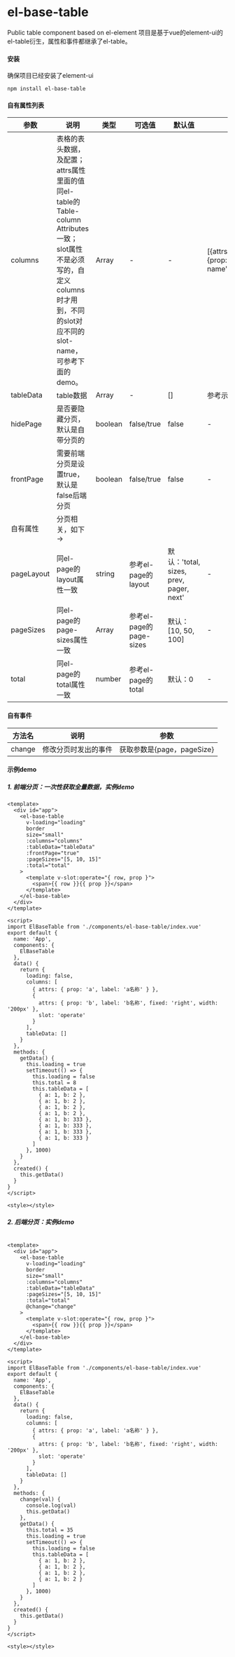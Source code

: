# el-base-table
Public table component based on el-element
项目是基于vue的element-ui的el-table衍生，属性和事件都继承了el-table。
#### 安装
确保项目已经安装了element-ui
```
npm install el-base-table
```
#### 自有属性列表
| 参数 | 说明 | 类型 | 可选值 | 默认值 | 示例 |
| --- | --- | --- | --- | --- | --- |
|columns|表格的表头数据，及配置；attrs属性里面的值同el-table的Table-column Attributes一致；slot属性不是必须写的，自定义columns时才用到，不同的slot对应不同的slot-name，可参考下面的demo。|Array|-|-| [{attrs:{prop:'',label:''},slot:'slot-name'}]
|tableData|table数据|Array|-|[]|参考示例demo
|hidePage|是否要隐藏分页，默认是自带分页的|boolean| false/true | false |-|
|frontPage|需要前端分页是设置true，默认是false后端分页|boolean| false/true | false | - |
|自有属性|分页相关，如下→
|pageLayout|同el-page的layout属性一致|string|参考el-page的layout|默认：'total, sizes, prev, pager, next'|-|
|pageSizes|同el-page的page-sizes属性一致|Array|参考el-page的page-sizes|默认：[10, 50, 100]|-|
|total|同el-page的total属性一致|number|参考el-page的total|默认：0|-|

#### 自有事件
|方法名|说明|参数|
|-|-|-|
|change|修改分页时发出的事件|获取参数是{page，pageSize}


#### 示例demo

##### 1. 前端分页：一次性获取全量数据，实例demo
```vue
<template>
  <div id="app">
    <el-base-table
      v-loading="loading"
      border
      size="small"
      :columns="columns"
      :tableData="tableData"
      :frontPage="true"
      :pageSizes="[5, 10, 15]"
      :total="total"
    >
      <template v-slot:operate="{ row, prop }">
        <span>{{ row }}{{ prop }}</span>
      </template>
    </el-base-table>
  </div>
</template>

<script>
import ElBaseTable from './components/el-base-table/index.vue'
export default {
  name: 'App',
  components: {
    ElBaseTable
  },
  data() {
    return {
      loading: false,
      columns: [
        { attrs: { prop: 'a', label: 'a名称' } },
        {
          attrs: { prop: 'b', label: 'b名称', fixed: 'right', width: '200px' },
          slot: 'operate'
        }
      ],
      tableData: []
    }
  },
  methods: {
    getData() {
      this.loading = true
      setTimeout(() => {
        this.loading = false
        this.total = 8
        this.tableData = [
          { a: 1, b: 2 },
          { a: 1, b: 2 },
          { a: 1, b: 2 },
          { a: 1, b: 2 },
          { a: 1, b: 333 },
          { a: 1, b: 333 },
          { a: 1, b: 333 },
          { a: 1, b: 333 }
        ]
      }, 1000)
    }
  },
  created() {
    this.getData()
  }
}
</script>

<style></style>
```

##### 2. 后端分页：实例demo
```vue

<template>
  <div id="app">
    <el-base-table
      v-loading="loading"
      border
      size="small"
      :columns="columns"
      :tableData="tableData"
      :pageSizes="[5, 10, 15]"
      :total="total"
      @change="change"
    >
      <template v-slot:operate="{ row, prop }">
        <span>{{ row }}{{ prop }}</span>
      </template>
    </el-base-table>
  </div>
</template>

<script>
import ElBaseTable from './components/el-base-table/index.vue'
export default {
  name: 'App',
  components: {
    ElBaseTable
  },
  data() {
    return {
      loading: false,
      columns: [
        { attrs: { prop: 'a', label: 'a名称' } },
        {
          attrs: { prop: 'b', label: 'b名称', fixed: 'right', width: '200px' },
          slot: 'operate'
        }
      ],
      tableData: []
    }
  },
  methods: {
    change(val) {
      console.log(val)
      this.getData()
    },
    getData() {
      this.total = 35
      this.loading = true
      setTimeout(() => {
        this.loading = false
        this.tableData = [
          { a: 1, b: 2 },
          { a: 1, b: 2 },
          { a: 1, b: 2 },
          { a: 1, b: 2 }
        ]
      }, 1000)
    }
  },
  created() {
    this.getData()
  }
}
</script>

<style></style>


```

